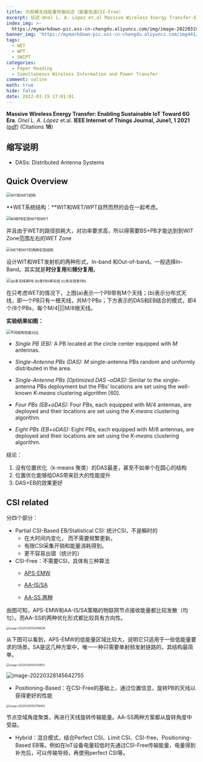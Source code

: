 ```yaml
---
title: 大规模无线能量传输综述（能量信道CSI-Free）
excerpt: 综述-Onel L. A. López et.al Massive Wireless Energy Transfer-Enabling Sustainable IoT Toward 6G Era 
index_img: >-
  https://mymarkdown-pic.oss-cn-chengdu.aliyuncs.com/img/image-20220319160750316.png
banner_img: 'https://mymarkdown-pic.oss-cn-chengdu.aliyuncs.com/img441/1638523690670.jpg'
tags:
  - WET
  - WPT
  - SWIPT
categories:
  - Paper Reading
  - Simultaneous Wireless Information and Power Transfer
comment: valine
math: true
hide: false
date: 2022-03-19 17:01:01
---
```


**Massive Wireless Energy Transfer: Enabling Sustainable IoT Toward 6G Era**.  *Onel L. A. López* et.al.  **IEEE Internet of Things Journal, June1, 1 2021**  ([pdf](https://ieeexplore.ieee.org/document/9319211))  (Citations **18**)

## 缩写说明

- DASs: Distributed Antenna Systems

##  Quick Overview



<img src="https://mymarkdown-pic.oss-cn-chengdu.aliyuncs.com/img/image-20220319160826065.png" alt="WIT和WET结构" style="zoom:67%;" />

**WET系统结构：**WIT和WET/WPT自然而然的会在一起考虑。

<img src="https://mymarkdown-pic.oss-cn-chengdu.aliyuncs.com/img/image-20220319160926828.png" alt="BS和PB实现WIT和WET" style="zoom:67%;" />

并且由于WET的路径损耗大，对功率要求高，所以得需要BS+PB才能达到到WIT Zone范围左右的WET Zone



<img src="https://mymarkdown-pic.oss-cn-chengdu.aliyuncs.com/img/image-20220319161142285.png" alt="WET和WIT的两种实现结构" style="zoom:67%;" />

设计WIT和WET发射机的两种形式，In-band 和Out-of-band。一般选择In-Band。其实就是**时分复用**和**频分复用**。

<img src="https://mymarkdown-pic.oss-cn-chengdu.aliyuncs.com/img/image-20220319161254502.png" alt="(a)多天线单PB (b)多PBs单天线 (c)多天线多PBs" style="zoom:67%;" />

在只考虑WET的情况下，上图(a)表示一个PB带有M个天线；(b)表示分布式天线，即一个PB只有一根天线，共M个PBs；下方表示的DAS和EB结合的模式，即4个/8个PBs，每个M/4||||M/8根天线。

**实验结果如图：**

<img src="https://mymarkdown-pic.oss-cn-chengdu.aliyuncs.com/img/image-20220319161530798.png" alt="不同结构性能对比" style="zoom: 67%;" />

- *Single PB (EB):* A PB located at the circle center equipped with *M* antennas.

- *Single-Antenna PBs (DAS): M* single-antenna PBs random and uniformly distributed in the area.

- *Single-Antenna PBs (Optimized DAS –oDAS):* Similar to the single-antenna PBs deployment but the PBs’ locations are set using the well-known *K-means* clustering algorithm [60].

- *Four PBs (EB*+*oDAS):* Four PBs, each equipped with M/4 antennas, are deployed and their locations are set using the *K-means* clustering algorithm.

- *Eight PBs (EB*+*oDAS):* Eight PBs, each equipped with M/8 antennas, are deployed and their locations are set using the *K-means* clustering algorithm.

结论：

1. 没有位置优化（k-means 聚类）的DAS最差，甚至不如单个在圆心的结构
2. 位置优化能够给DAS带来巨大的性能提升
3. DAS+EB的效果更好

## CSI related

分四个部分：

- Partial CSI-Based EB/Statistical CSI: 统计CSI，不是瞬时的
  - 在大时间内变化， 而不需要频繁更新。
  - 有限CSI采集开销和能量消耗得到。
  - 更不容易出错（统计的）
- CSI-Free：不需要CSI，具体有三种算法
  - [APS-EMW](https://lcjoffrey.top/2022/03/20/CSI-FREE-Transmit-diversity/)

  - [AA-IS/SA](https://lcjoffrey.top/2022/03/27/OnCSIFree/)

  - [AA-SS 两种](https://lcjoffrey.top/2022/03/27/OnCSIFree/)

由图可知，APS-EMW和AA-IS/SA策略的物联网节点接收能量都比较发散（均匀）。而AA-SS的两种优化形式都比较具有方向性。

<img src="https://mymarkdown-pic.oss-cn-chengdu.aliyuncs.com/img441/image-20220328152458628.png" alt="image-20220328152458628" style="zoom: 50%;" />

从下图可以看到，APS-EMW的低能量区域比较大，说明它只适用于一些低能量要求的场景。SA是这几种方案中，唯一一种只需要单射频发射链路的，其结构最简单。

<img src="https://mymarkdown-pic.oss-cn-chengdu.aliyuncs.com/img441/image-20220328152530913.png" alt="image-20220328152530913" style="zoom:50%;" />

![image-20220328145642755](https://mymarkdown-pic.oss-cn-chengdu.aliyuncs.com/img441/image-20220328145642755.png)

- Positioning-Based：在CSI-Free的基础上，通过位置信息，旋转PB的天线以获得更好的性能

<img src="https://mymarkdown-pic.oss-cn-chengdu.aliyuncs.com/img441/image-20220328152756402.png" alt="image-20220328152756402" style="zoom:50%;" />

节点空域角度聚类，再进行天线旋转传输能量。AA-SS两种方案都从旋转角度中受益。

- Hybrid：混合模式，结合Perfect CSI、Limit CSI、CSI-free、Positioning-Based EB等。例如在IoT设备电量较低时先通过CSI-Free传输能量，电量得到补充后，可以传输导频，再使用perfect CSI等。
